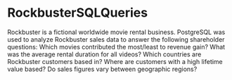 # RockbusterSQLQueries
Rockbuster is a fictional worldwide movie rental business. 
PostgreSQL was used to analyze Rockbuster sales data to answer the following shareholder questions:
Which movies contributed the most/least to revenue gain?
What was the average rental duration for all videos?
Which countries are Rockbuster customers based in?
Where are customers with a high lifetime value based?
Do sales figures vary between geographic regions?
